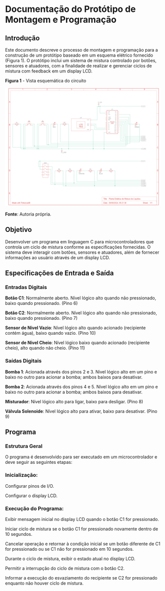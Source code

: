 # Documentação do Protótipo de Montagem e Programação
## Introdução
Este documento descreve o processo de montagem e programação para a construção de um protótipo baseado em um esquema elétrico fornecido (Figura 1). O protótipo inclui um sistema de mistura controlado por botões, sensores e atuadores, com a finalidade de realizar e gerenciar ciclos de mistura com feedback em um display LCD.

**Figura 1** - Vista esquemática do circuito

![Figura 1 - Vista esquemática do circuito](vista_esquematica.png)

**Fonte**: Autoria própria.


## Objetivo
Desenvolver um programa em linguagem C para microcontroladores que controla um ciclo de mistura conforme as especificações fornecidas. O sistema deve interagir com botões, sensores e atuadores, além de fornecer informações ao usuário através de um display LCD.

## Especificações de Entrada e Saída
### Entradas Digitais
**Botão C1**: Normalmente aberto. Nível lógico alto quando não pressionado, baixo quando pressionado. (Pino 6)

**Botão C2**: Normalmente aberto. Nível lógico alto quando não pressionado, baixo quando pressionado. (Pino 7)

**Sensor de Nível Vazio**: Nível lógico alto quando acionado (recipiente contém água), baixo quando vazio. (Pino 10)

**Sensor de Nível Cheio**: Nível lógico baixo quando acionado (recipiente cheio), alto quando não cheio. (Pino 11)

### Saídas Digitais
**Bomba 1**: Acionada através dos pinos 2 e 3. Nível lógico alto em um pino e baixo no outro para acionar a bomba; ambos baixos para desativar.

**Bomba 2**: Acionada através dos pinos 4 e 5. Nível lógico alto em um pino e baixo no outro para acionar a bomba; ambos baixos para desativar.

**Misturador**: Nível lógico alto para ligar, baixo para desligar. (Pino 8)

**Válvula Solenoide**: Nível lógico alto para ativar, baixo para desativar. (Pino 9)

## Programa
### Estrutura Geral
O programa é desenvolvido para ser executado em um microcontrolador e deve seguir as seguintes etapas:

### Inicialização:

Configurar pinos de I/O.

Configurar o display LCD.

### Execução do Programa:

Exibir mensagem inicial no display LCD quando o botão C1 for pressionado.

Iniciar ciclo de mistura se o botão C1 for pressionado novamente dentro de 10 segundos.

Cancelar operação e retornar à condição inicial se um botão diferente de C1 for pressionado ou se C1 não for pressionado em 10 segundos.

Durante o ciclo de mistura, exibir o estado atual no display LCD.

Permitir a interrupção do ciclo de mistura com o botão C2.

Informar a execução do esvaziamento do recipiente se C2 for pressionado enquanto não houver ciclo de mistura.
